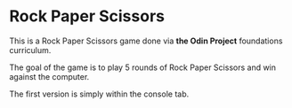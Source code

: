 # Rock Paper Scissors

This is a Rock Paper Scissors game done via **the Odin Project** foundations curriculum.

The goal of the game is to play 5 rounds of Rock Paper Scissors and win against the computer.

The first version is simply within the console tab.
